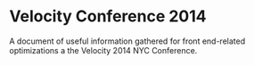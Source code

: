 # Velocity Conference 2014
A document of useful information gathered for front end-related optimizations a the Velocity 2014 NYC Conference.
